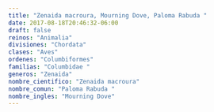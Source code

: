 ```yaml
---
title: "Zenaida macroura, Mourning Dove, Paloma Rabuda "
date: 2017-08-18T20:46:32-06:00
draft: false
reinos: "Animalia"
divisiones: "Chordata"
clases: "Aves"
ordenes: "Columbiformes"
familias: "Columbidae "
generos: "Zenaida"
nombre_cientifico: "Zenaida macroura"
nombre_comun: "Paloma Rabuda "
nombre_ingles: "Mourning Dove"
---
```

